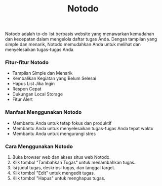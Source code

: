   <header>
    <h1>Notodo</h1>
  </header>
  <p>Notodo adalah to-do list berbasis website yang menawarkan kemudahan dan kecepatan dalam mengelola daftar tugas Anda. Dengan tampilan yang simple dan menarik, Notodo memudahkan Anda untuk melihat dan menyelesaikan tugas-tugas Anda.</p>
    <section>
      <h3>Fitur-fitur Notodo</h3>
      <ul>
        <li>Tampilan Simple dan Menarik</li>
        <li>Kembalikan Kegiatan yang Belum Selesai</li>
        <li>Hapus List Jika Ingin</li>
        <li>Respon Cepat</li>
        <li>Dukungan Local Storage</li>
        <li>Fitur Alert</li>
      </ul>
    </section>
    <section>
      <h3>Manfaat Menggunakan Notodo</h3>
      <ul>
        <li>Membantu Anda untuk tetap fokus dan produktif</li>
        <li>Membantu Anda untuk menyelesaikan tugas-tugas Anda tepat waktu</li>
        <li>Membantu Anda untuk mengurangi stres</li>
      </ul>
    </section>
  <section>
      <h3>Cara Menggunakan Notodo</h3>
      <ol>
        <li>Buka browser web dan akses situs web Notodo.</li>
        <li>Klik tombol "Tambahkan Tugas" untuk menambahkan tugas.</li>
        <li>Isi judul tugas, deskripsi tugas, dan tanggal target.</li>
        <li>Klik tombol "Edit" untuk mengedit tugas.</li>
        <li>Klik tombol "Hapus" untuk menghapus tugas.</li>
      </ol>
    </section>
